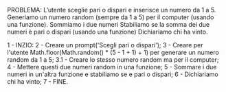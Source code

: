 PROBLEMA: L’utente sceglie pari o dispari e inserisce un numero da 1 a 5. Generiamo un numero random (sempre da 1 a 5) per il computer (usando una funzione). Sommiamo i due numeri Stabiliamo se la somma dei due numeri è pari o dispari (usando una funzione) Dichiariamo chi ha vinto.

1 - INZIO:
2 - Creare un prompt('Scegli pari o dispari');
3 - Creare per l'utente Math.floor(Math.random() * (5 - 1 + 1) + 1) per generare un numero random da 1 a 5;
    3.1 - Creare lo stesso numero random ma per il computer;
4 - Mettere questi due numeri random in una funzione;
5 - Sommare i due numeri in un'altra funzione e stabiliamo se e pari o dispari;
6 - Dichiariamo chi ha vinto;
7 - FINE.